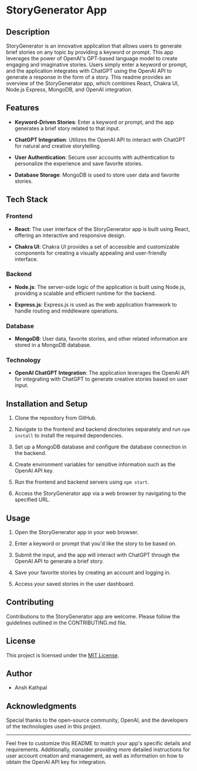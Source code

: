 # StoryGenerator App

## Description
StoryGenerator is an innovative application that allows users to generate brief stories on any topic by providing a keyword or prompt. This app leverages the power of OpenAI's GPT-based language model to create engaging and imaginative stories. Users simply enter a keyword or prompt, and the application integrates with ChatGPT using the OpenAI API to generate a response in the form of a story. This readme provides an overview of the StoryGenerator app, which combines React, Chakra UI, Node.js Express, MongoDB, and OpenAI integration.

## Features
- **Keyword-Driven Stories**: Enter a keyword or prompt, and the app generates a brief story related to that input.

- **ChatGPT Integration**: Utilizes the OpenAI API to interact with ChatGPT for natural and creative storytelling.

- **User Authentication**: Secure user accounts with authentication to personalize the experience and save favorite stories.

- **Database Storage**: MongoDB is used to store user data and favorite stories.

## Tech Stack
### Frontend
- **React**: The user interface of the StoryGenerator app is built using React, offering an interactive and responsive design.

- **Chakra UI**: Chakra UI provides a set of accessible and customizable components for creating a visually appealing and user-friendly interface.

### Backend
- **Node.js**: The server-side logic of the application is built using Node.js, providing a scalable and efficient runtime for the backend.

- **Express.js**: Express.js is used as the web application framework to handle routing and middleware operations.

### Database
- **MongoDB**: User data, favorite stories, and other related information are stored in a MongoDB database.

### Technology
- **OpenAI ChatGPT Integration**: The application leverages the OpenAI API for integrating with ChatGPT to generate creative stories based on user input.

## Installation and Setup
1. Clone the repository from GitHub.

2. Navigate to the frontend and backend directories separately and run `npm install` to install the required dependencies.

3. Set up a MongoDB database and configure the database connection in the backend.

4. Create environment variables for sensitive information such as the OpenAI API key.

5. Run the frontend and backend servers using `npm start`.

6. Access the StoryGenerator app via a web browser by navigating to the specified URL.

## Usage
1. Open the StoryGenerator app in your web browser.

2. Enter a keyword or prompt that you'd like the story to be based on.

3. Submit the input, and the app will interact with ChatGPT through the OpenAI API to generate a brief story.

4. Save your favorite stories by creating an account and logging in.

5. Access your saved stories in the user dashboard.

## Contributing
Contributions to the StoryGenerator app are welcome. Please follow the guidelines outlined in the CONTRIBUTING.md file.

## License
This project is licensed under the [MIT License](LICENSE).

## Author
- Ansh Kathpal

## Acknowledgments
Special thanks to the open-source community, OpenAI, and the developers of the technologies used in this project.

---

Feel free to customize this README to match your app's specific details and requirements. Additionally, consider providing more detailed instructions for user account creation and management, as well as information on how to obtain the OpenAI API key for integration.